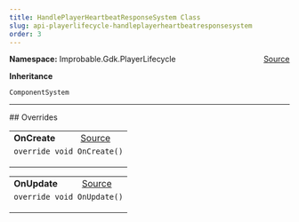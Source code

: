 ```yaml
---
title: HandlePlayerHeartbeatResponseSystem Class
slug: api-playerlifecycle-handleplayerheartbeatresponsesystem
order: 3
---
```


<p><b>Namespace:</b> Improbable.Gdk.PlayerLifecycle<span style="float: right"><a href="https://www.github.com/spatialos/gdk-for-unity/blob/0.3.3/workers/unity/Packages/io.improbable.gdk.playerlifecycle/Systems/PlayerHeartbeat/HandlePlayerHeartbeatResponseSystem.cs/#L14">Source</a></span></p>



</p>
<p><b>Inheritance</b></p>

<code>ComponentSystem</code>












</p>
<hr style="width:100%; border-top-color:#d8d8d8" />
## Overrides


</p>


<table class="io-api-doc">    <tr>        <td class="io-api-doc-name"><a id="oncreate"></a><b>OnCreate</b></td>        <td class="io-api-doc-source"><a href="https://www.github.com/spatialos/gdk-for-unity/blob/0.3.3/workers/unity/Packages/io.improbable.gdk.playerlifecycle/Systems/PlayerHeartbeat/HandlePlayerHeartbeatResponseSystem.cs/#L23">Source</a></td>    </tr>    <tr>        <td class="io-api-doc-content" colspan="2"><code>override void OnCreate()</code></p></td>    </tr></table>
<table class="io-api-doc">    <tr>        <td class="io-api-doc-name"><a id="onupdate"></a><b>OnUpdate</b></td>        <td class="io-api-doc-source"><a href="https://www.github.com/spatialos/gdk-for-unity/blob/0.3.3/workers/unity/Packages/io.improbable.gdk.playerlifecycle/Systems/PlayerHeartbeat/HandlePlayerHeartbeatResponseSystem.cs/#L32">Source</a></td>    </tr>    <tr>        <td class="io-api-doc-content" colspan="2"><code>override void OnUpdate()</code></p></td>    </tr></table>


